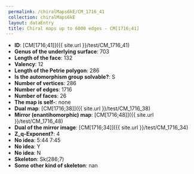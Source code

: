 ```yaml
--- 
 permalink: /chiralMaps6kE/CM_1716_41 
 collection: chiralMaps6kE
 layout: dataEntry
 title: Chiral maps up to 6000 edges - CM[1716;41]
---
```


- **ID**: [CM[1716;41]]({{ site.url }}/test/CM_1716_41)
- **Genus of the underlying surface**: 703
- **Length of the face**: 132
- **Valency**: 12
- **Length of the Petrie polygon**: 286
- **Is the automorphism group solvable?**: S
- **Number of vertices**: 286
- **Number of edges**: 1716
- **Number of faces**: 26
- **The map is self-**: none
- **Dual map**: [CM[1716;38]]({{ site.url }}/test/CM_1716_38)
- **Mirror (enantihomorphic) map**: [CM[1716;48]]({{ site.url }}/test/CM_1716_48)
- **Dual of the mirror image**: [CM[1716;34]]({{ site.url }}/test/CM_1716_34)
- **Z_q-Exponent?**: 4
- **No idea**:  5:44 7:45
- **No idea**: Y
- **No idea**: N
- **Skeleton**: Sk(286;7)
- **Some other kind of skeleton**: nan
